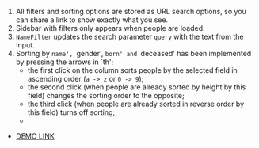1. All filters and sorting options are stored as URL search options, so you can share a link to show exactly what you see.
2. Sidebar with filters only appears when people are loaded.
3. `NameFilter` updates the search parameter `query` with the text from the input.
4. Sorting by `name', `gender', `born' and `deceased' has been implemented by pressing the arrows in `th';
      - the first click on the column sorts people by the selected field in ascending order (`a -> z` or `0 -> 9`);
      - the second click (when people are already sorted by height by this field) changes the sorting order to the opposite;
      - the third click (when people are already sorted in reverse order by this field) turns off sorting;
      - 
- [DEMO LINK](https://mberezhna.github.io/react_people-table-advanced/#/people/)
